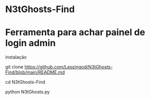 # N3tGhosts-Find
# Ferramenta para achar painel de login admin

instalação 

git clone https://github.com/Leozingod/N3tGhosts-Find/blob/main/README.md

cd N3tGhosts-Find

python N3tGhosts.py

